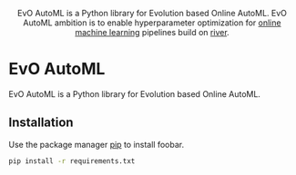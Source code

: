 
<p align="center">
    EvO AutoML is a Python library for Evolution based Online AutoML.
    EvO AutoML ambition is to enable hyperparameter optimization for <a href="https://www.wikiwand.com/en/Online_machine_learning">online machine learning</a> pipelines build on <a href="https://riverml.xyz/latest/">river</a>.
</p>

# EvO AutoML

EvO AutoML is a Python library for Evolution based Online AutoML.

## Installation

Use the package manager [pip](https://pip.pypa.io/en/stable/) to install foobar.

```bash
pip install -r requirements.txt
```
